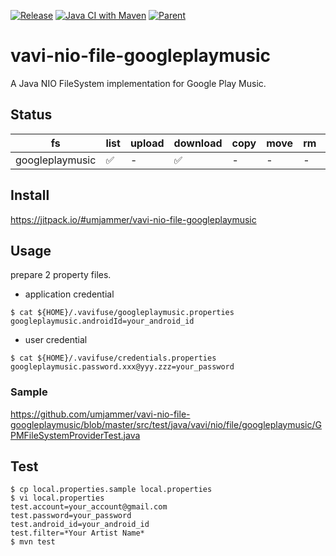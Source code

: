 [![Release](https://jitpack.io/v/umjammer/vavi-nio-file-googleplaymusic.svg)](https://jitpack.io/#umjammer/vavi-nio-file-googleplaymusic) [![Java CI with Maven](https://github.com/umjammer/vavi-nio-file-googleplaymusic/workflows/Java%20CI%20with%20Maven/badge.svg)](https://github.com/umjammer/vavi-nio-file-googleplaymusic/actions) [![Parent](https://img.shields.io/badge/Parent-vavi--apps--fuse-pink)](https://github.com/umjammer/vavi-apps-fuse)

# vavi-nio-file-googleplaymusic

A Java NIO FileSystem implementation for Google Play Music.

## Status

| fs        | list | upload | download | copy | move | rm | mkdir | cache | watch | library |
|-----------|------|--------|----------|------|------|----|-------|-------|-------|---------|
| googleplaymusic | ✅   | -    | ✅      | -   | -   | - | -    | -    | -     | [gplaymusic](https://github.com/umjammer/gplaymusic) |

## Install

https://jitpack.io/#umjammer/vavi-nio-file-googleplaymusic

## Usage

prepare 2 property files.

 * application credential

```shell
$ cat ${HOME}/.vavifuse/googleplaymusic.properties
googleplaymusic.androidId=your_android_id
```

 * user credential

```shell
$ cat ${HOME}/.vavifuse/credentials.properties
googleplaymusic.password.xxx@yyy.zzz=your_password
```

### Sample

https://github.com/umjammer/vavi-nio-file-googleplaymusic/blob/master/src/test/java/vavi/nio/file/googleplaymusic/GPMFileSystemProviderTest.java

## Test

```shell
$ cp local.properties.sample local.properties
$ vi local.properties
test.account=your_account@gmail.com
test.password=your_password
test.android_id=your_android_id
test.filter=*Your Artist Name*
$ mvn test
```
